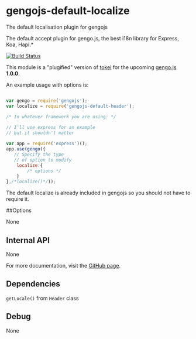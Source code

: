 # gengojs-default-localize
The default localisation plugin for gengojs

The default accept plugin for gengo.js, the best i18n library for Express, Koa, Hapi.*

[![Build Status](https://travis-ci.org/iwatakeshi/gengojs-default-localize.svg?branch=master)](https://travis-ci.org/iwatakeshi/gengojs-default-localize)

This module is a "plugified" version of [tokei](https://github.com/iwatakeshi/tokei) for the upcoming [gengo.js](https://github.com/iwatakeshi/gengojs) **1.0.0**.

An example usage with options is:

```js

var gengo = require('gengojs');
var localize = require('gengojs-default-header');

/* In whatever framework you are using: */
 
// I'll use express for an example
// but it shouldn't matter

var app = require('express')();
app.use(gengo({
   // Specify the type
   // of option to modify
	localize:{
		/* options */
	}
},/*localize()*/));
```
The default localize is already included in gengojs so you should not have to require it.


##Options

None

## Internal API

None

For more documentation, visit the [GitHub page](https://github.com/iwatakeshi/tokei).

## Dependencies

`getLocale()` from `Header` class

## Debug

None